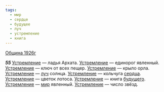 ```yaml
---
tags:
  - мир
  - сердце
  - будущее
  - луч
  - устремление
  - книга
---
```


[Община 1926г](/agni/1926)

___55___
[Устремление](/tag/#устремление) — ладья Архата. [Устремление](/tag/#устремление) — единорог явленный. [Устремление](/tag/#устремление) — ключ от всех пещер. [Устремление](/tag/#устремление) — крыло орла. [Устремление](/tag/#устремление) — [луч](/tag/#луч) солнца. [Устремление](/tag/#устремление) — кольчуга [сердца](/tag/#сердце). [Устремление](/tag/#устремление) — цветок лотоса. [Устремление](/tag/#устремление) — книга [будущего](/tag/#будущее). [Устремление](/tag/#устремление) — [мир](/tag/#мир) явленный. [Устремление](/tag/#устремление) — число звёзд.   

